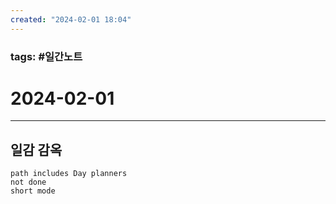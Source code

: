 ```yaml
---
created: "2024-02-01 18:04"
---
```


### tags: #일간노트
  
# 2024-02-01 

---  
## 일감 감옥  
```tasks  
path includes Day planners
not done  
short mode  
```